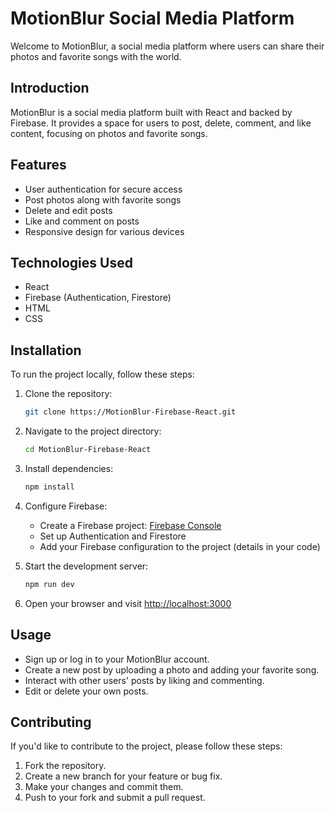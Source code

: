 # MotionBlur Social Media Platform

Welcome to MotionBlur, a social media platform where users can share their photos and favorite songs with the world.

## Introduction

MotionBlur is a social media platform built with React and backed by Firebase. It provides a space for users to post, delete, comment, and like content, focusing on photos and favorite songs.

## Features

- User authentication for secure access
- Post photos along with favorite songs
- Delete and edit posts
- Like and comment on posts
- Responsive design for various devices

## Technologies Used

- React
- Firebase (Authentication, Firestore)
- HTML
- CSS

## Installation

To run the project locally, follow these steps:

1. Clone the repository:

    ```bash
    git clone https://MotionBlur-Firebase-React.git
    ```

2. Navigate to the project directory:

    ```bash
    cd MotionBlur-Firebase-React
    ```

3. Install dependencies:

    ```bash
    npm install
    ```

4. Configure Firebase:
   - Create a Firebase project: [Firebase Console](https://console.firebase.google.com/)
   - Set up Authentication and Firestore
   - Add your Firebase configuration to the project (details in your code)

5. Start the development server:

    ```bash
    npm run dev
    ```

6. Open your browser and visit [http://localhost:3000](http://localhost:3000)

## Usage

- Sign up or log in to your MotionBlur account.
- Create a new post by uploading a photo and adding your favorite song.
- Interact with other users' posts by liking and commenting.
- Edit or delete your own posts.

## Contributing

If you'd like to contribute to the project, please follow these steps:

1. Fork the repository.
2. Create a new branch for your feature or bug fix.
3. Make your changes and commit them.
4. Push to your fork and submit a pull request.
